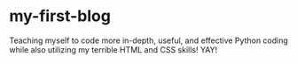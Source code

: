 # my-first-blog

Teaching myself to code more in-depth, useful, and effective Python coding while also utilizing my terrible HTML and CSS skills!
YAY!
